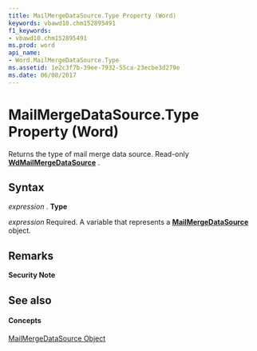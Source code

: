 ```yaml
---
title: MailMergeDataSource.Type Property (Word)
keywords: vbawd10.chm152895491
f1_keywords:
- vbawd10.chm152895491
ms.prod: word
api_name:
- Word.MailMergeDataSource.Type
ms.assetid: 1e2c3f7b-39ee-7932-55ca-23ecbe3d279e
ms.date: 06/08/2017
---
```



# MailMergeDataSource.Type Property (Word)

Returns the type of mail merge data source. Read-only **[WdMailMergeDataSource](wdmailmergedatasource-enumeration-word.md)** .


## Syntax

 _expression_ . **Type**

 _expression_ Required. A variable that represents a **[MailMergeDataSource](mailmergedatasource-object-word.md)** object.


## Remarks


 **Security Note**  




## See also


#### Concepts


[MailMergeDataSource Object](mailmergedatasource-object-word.md)

